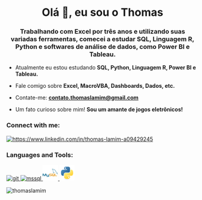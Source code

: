 <h1 align="center">Olá 👋, eu sou o Thomas</h1>
<h3 align="center">Trabalhando com Excel por três anos e utilizando suas variadas ferramentas, comecei a estudar SQL, Linguagem R, Python e softwares de análise de dados, como Power BI e Tableau.</h3>

- Atualmente eu estou estudando **SQL, Python, Linguagem R, Power BI e Tableau.**

- Fale comigo sobre **Excel, MacroVBA, Dashboards, Dados, etc.**

- Contate-me: **contato.thomaslamim@gmail.com**

- Um fato curioso sobre mim! **Sou um amante de jogos eletrônicos!**

<h3 align="left">Connect with me:</h3>
<p align="left">
<a href="https://linkedin.com/in/https://www.linkedin.com/in/thomas-lamim-a09429245" target="blank"><img align="center" src="https://raw.githubusercontent.com/rahuldkjain/github-profile-readme-generator/master/src/images/icons/Social/linked-in-alt.svg" alt="https://www.linkedin.com/in/thomas-lamim-a09429245" height="30" width="40" /></a>
</p>

<h3 align="left">Languages and Tools:</h3>
<p align="left"> <a href="https://git-scm.com/" target="_blank" rel="noreferrer"> <img src="https://www.vectorlogo.zone/logos/git-scm/git-scm-icon.svg" alt="git" width="40" height="40"/> </a> <a href="https://www.microsoft.com/en-us/sql-server" target="_blank" rel="noreferrer"> <img src="https://www.svgrepo.com/show/303229/microsoft-sql-server-logo.svg" alt="mssql" width="40" height="40"/> </a> <a href="https://www.mysql.com/" target="_blank" rel="noreferrer"> <img src="https://raw.githubusercontent.com/devicons/devicon/master/icons/mysql/mysql-original-wordmark.svg" alt="mysql" width="40" height="40"/> </a> <a href="https://www.python.org" target="_blank" rel="noreferrer"> <img src="https://raw.githubusercontent.com/devicons/devicon/master/icons/python/python-original.svg" alt="python" width="40" height="40"/> </a> </p>

<p><img align="center" src="https://github-readme-stats.vercel.app/api/top-langs?username=thomaslamim&show_icons=true&locale=en&layout=compact" alt="thomaslamim" /></p>
